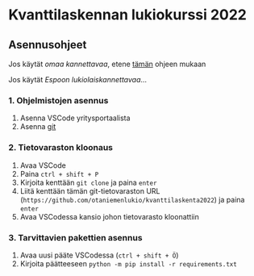 # Kvanttilaskennan lukiokurssi 2022

## Asennusohjeet

Jos käytät *omaa kannettavaa*, etene [tämän](https://sooluthomas.github.io/testTranslation/install.html) ohjeen mukaan

Jos käytät *Espoon lukiolaiskannettavaa*...

### 1. Ohjelmistojen asennus
1. Asenna VSCode yritysportaalista
2. Asenna [git](https://github.com/git-for-windows/git/releases/download/v2.35.1.windows.2/Git-2.35.1.2-64-bit.exe)

### 2. Tietovaraston kloonaus
1. Avaa VSCode
2. Paina `ctrl + shift + P`
3. Kirjoita kenttään `git clone` ja paina `enter`
4. Liitä kenttään tämän git-tietovaraston URL (`https://github.com/otaniemenlukio/kvanttilaskenta2022`) ja paina `enter`
5. Avaa VSCodessa kansio johon tietovarasto kloonattiin

### 3. Tarvittavien pakettien asennus
1. Avaa uusi pääte VSCodessa (`ctrl + shift + Ö`)
2. Kirjoita päätteeseen `python -m pip install -r requirements.txt`
